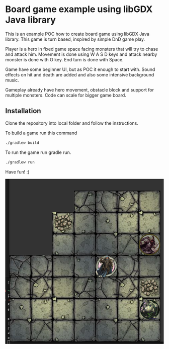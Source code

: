 # Board game example using libGDX Java library

This is an example POC how to create board game using libGDX Java library.
This game is turn based, inspired by simple DnD game play.

Player is a hero in fixed game space facing monsters that will try to chase and attack him.
Movement is done using W A S D keys and attack nearby monster is done with O key. 
End turn is done with Space.

Game have some beginner UI, but as POC it enough to start with. Sound effects on hit and death are added and also
some intensive background music.

Gameplay already have hero movement, obstacle block and support for multiple monsters. Code can scale for bigger game board.


## Installation
Clone the repository into local folder and follow the instructions.

To build a game run this command
```bash
./gradlew build
```

To run the game run gradle run.
```bash
./gradlew run
```
Have fun! :)

![Clipboard Image](assets/clipboard-image.png)